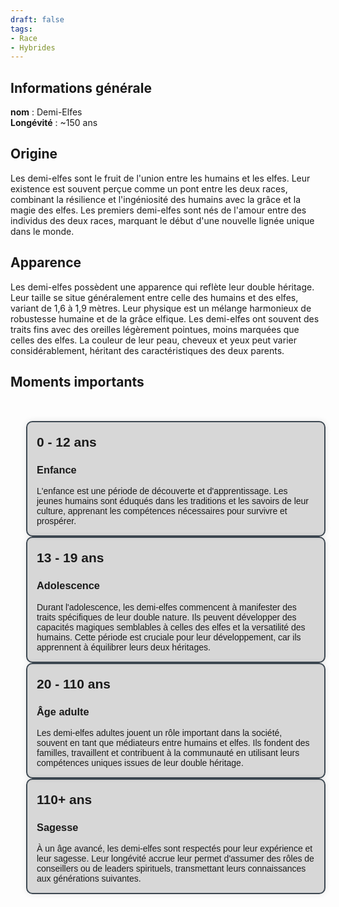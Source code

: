 ```yaml
---
draft: false
tags:
- Race
- Hybrides
---
```


## Informations générale

**nom** : Demi-Elfes  
**Longévité** : ~150 ans  

## Origine 

Les demi-elfes sont le fruit de l'union entre les humains et les elfes. Leur existence est souvent perçue comme un pont entre les deux races, combinant la résilience et l'ingéniosité des humains avec la grâce et la magie des elfes. Les premiers demi-elfes sont nés de l'amour entre des individus des deux races, marquant le début d'une nouvelle lignée unique dans le monde.

## Apparence

Les demi-elfes possèdent une apparence qui reflète leur double héritage. Leur taille se situe généralement entre celle des humains et des elfes, variant de 1,6 à 1,9 mètres. Leur physique est un mélange harmonieux de robustesse humaine et de la grâce elfique. Les demi-elfes ont souvent des traits fins avec des oreilles légèrement pointues, moins marquées que celles des elfes. La couleur de leur peau, cheveux et yeux peut varier considérablement, héritant des caractéristiques des deux parents.

## Moments importants
<!DOCTYPE html>
<html lang="en">
<head>
<meta charset="UTF-8">
<meta name="viewport" content="width=device-width, initial-scale=1.0">
<title>Timeline</title>
<style>
    .timeline {
        max-width: 800px;
        margin: 50px auto;
        font-family: Arial, sans-serif;
    }
    
    .event {
        margin-bottom: 50px;
        position: relative;
    }
    
    .event::before {
        content: '';
        position: absolute;
        top: 0;
        left: -15px;
        height: 100%;
        width: 5px;
        background-color: #3d4852;
    }
    
    .event-content {
        padding: 15px;
        border-radius: 10px;
        background-color: rgba(0, 0, 0, 0.15); /* Couleur de fond légèrement assombrie */
        box-shadow: 0px 0px 10px rgba(0, 0, 0, 0.1); /* Ombre légère */
        margin-left: 25px;
        border: 2px solid #3d4852;
    }
    
    .event h2 {
        margin-bottom: 5px;
        margin-top: 5px;
    }
    
    .content {
        margin: 0;
    }
    .author{
        margin-top: 10px;
        margin-bottom: 0px;
        font-style: italic;
        text-align: end;
    }
    .author::before{
        content: 'auteur.e.s : ';
    }
</style>
</head>
<body>

<div class="timeline">
    <div class="event">
        <div class="event-content">
            <h2>0 - 12 ans</h2>
            <h3>Enfance</h3>
            <p class="content">L'enfance est une période de découverte et d'apprentissage. Les jeunes humains sont éduqués dans les traditions et les savoirs de leur culture, apprenant les compétences nécessaires pour survivre et prospérer.</p>
        </div>
    </div>
    <div class="event">
        <div class="event-content">
            <h2>13 - 19 ans</h2>
            <h3>Adolescence</h3>
            <p class="content">Durant l'adolescence, les demi-elfes commencent à manifester des traits spécifiques de leur double nature. Ils peuvent développer des capacités magiques semblables à celles des elfes et la versatilité des humains. Cette période est cruciale pour leur développement, car ils apprennent à équilibrer leurs deux héritages.</p>
        </div>
    </div>
    <div class="event">
        <div class="event-content">
            <h2>20 - 110 ans</h2>
            <h3>Âge adulte</h3>
            <p class="content">Les demi-elfes adultes jouent un rôle important dans la société, souvent en tant que médiateurs entre humains et elfes. Ils fondent des familles, travaillent et contribuent à la communauté en utilisant leurs compétences uniques issues de leur double héritage.</p>
        </div>
    </div>
    <div class="event">
        <div class="event-content">
            <h2>110+ ans</h2>
            <h3>Sagesse</h3>
            <p class="content">À un âge avancé, les demi-elfes sont respectés pour leur expérience et leur sagesse. Leur longévité accrue leur permet d'assumer des rôles de conseillers ou de leaders spirituels, transmettant leurs connaissances aux générations suivantes.</p>
        </div>
    </div>
</div>


